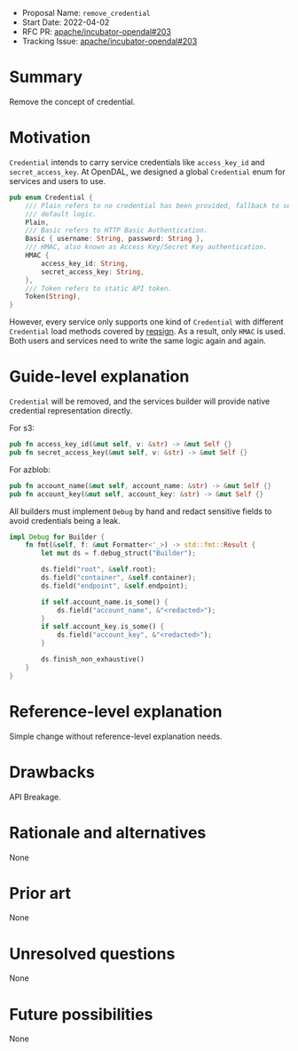 - Proposal Name: `remove_credential`
- Start Date: 2022-04-02
- RFC PR: [apache/incubator-opendal#203](https://github.com/apache/incubator-opendal/pull/203)
- Tracking Issue: [apache/incubator-opendal#203](https://github.com/apache/incubator-opendal/issues/203)

# Summary

Remove the concept of credential.

# Motivation

`Credential` intends to carry service credentials like `access_key_id` and `secret_access_key`. At OpenDAL, we designed a global `Credential` enum for services and users to use.

```rust
pub enum Credential {
    /// Plain refers to no credential has been provided, fallback to services'
    /// default logic.
    Plain,
    /// Basic refers to HTTP Basic Authentication.
    Basic { username: String, password: String },
    /// HMAC, also known as Access Key/Secret Key authentication.
    HMAC {
        access_key_id: String,
        secret_access_key: String,
    },
    /// Token refers to static API token.
    Token(String),
}
```

However, every service only supports one kind of `Credential` with different `Credential` load methods covered by [reqsign](https://github.com/Xuanwo/reqsign). As a result, only `HMAC` is used. Both users and services need to write the same logic again and again.

# Guide-level explanation

`Credential` will be removed, and the services builder will provide native credential representation directly.

For s3:

```rust
pub fn access_key_id(&mut self, v: &str) -> &mut Self {}
pub fn secret_access_key(&mut self, v: &str) -> &mut Self {}
```

For azblob:

```rust
pub fn account_name(&mut self, account_name: &str) -> &mut Self {}
pub fn account_key(&mut self, account_key: &str) -> &mut Self {}
```

All builders must implement `Debug` by hand and redact sensitive fields to avoid credentials being a leak.

```rust
impl Debug for Builder {
    fn fmt(&self, f: &mut Formatter<'_>) -> std::fmt::Result {
        let mut ds = f.debug_struct("Builder");

        ds.field("root", &self.root);
        ds.field("container", &self.container);
        ds.field("endpoint", &self.endpoint);

        if self.account_name.is_some() {
            ds.field("account_name", &"<redacted>");
        }
        if self.account_key.is_some() {
            ds.field("account_key", &"<redacted>");
        }

        ds.finish_non_exhaustive()
    }
}
```

# Reference-level explanation

Simple change without reference-level explanation needs.

# Drawbacks

API Breakage.

# Rationale and alternatives

None

# Prior art

None

# Unresolved questions

None

# Future possibilities

None
